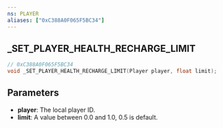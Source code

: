 ```yaml
---
ns: PLAYER
aliases: ["0xC388A0F065F5BC34"]
---
```

## _SET_PLAYER_HEALTH_RECHARGE_LIMIT

```c
// 0xC388A0F065F5BC34
void _SET_PLAYER_HEALTH_RECHARGE_LIMIT(Player player, float limit);
```


## Parameters
* **player**: The local player ID.
* **limit**: A value between 0.0 and 1.0, 0.5 is default.

